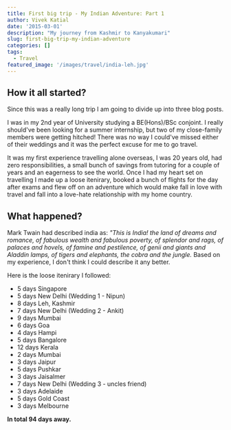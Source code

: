 ```yaml
---
title: First big trip - My Indian Adventure: Part 1
author: Vivek Katial
date: '2015-03-01'
description: "My journey from Kashmir to Kanyakumari"
slug: first-big-trip-my-indian-adventure
categories: []
tags:
  - Travel
featured_image: '/images/travel/india-leh.jpg'
---
```


## How it all started?

Since this was a really long trip I am going to divide up into three blog posts.

I was in my 2nd year of University studying a BE(Hons)/BSc conjoint. I really should've been looking for a summer internship, but two of my close-family members were getting hitched! There was no way I could've missed either of their weddings and it was the perfect excuse for me to go travel. 

It was my first experience travelling alone overseas, I was 20 years old, had zero responsibilities, a small bunch of savings from tutoring for a couple of years and an eagerness to see the world. Once I had my heart set on travelling I made up a loose itenirary, booked a bunch of flights for the day after exams and flew off on an adventure which would make fall in love with travel and fall into a love-hate relationship with my home country.

## What happened?

Mark Twain had described india as: *"This is India! the land of dreams and romance, of fabulous wealth and fabulous poverty, of splendor and rags, of palaces and hovels, of famine and pestilence, of genii and giants and Aladdin lamps, of tigers and elephants, the cobra and the jungle.* Based on my experience, I don't think I could describe it any better.

Here is the loose itenirary I followed:

- 5 days Singapore
- 5 days New Delhi (Wedding 1 - Nipun)
- 8 days Leh, Kashmir
- 7 days New Delhi (Wedding 2 - Ankit)
- 9 days Mumbai
- 6 days Goa
- 4 days Hampi
- 5 days Bangalore
- 12 days Kerala
- 2 days Mumbai
- 3 days Jaipur
- 5 days Pushkar
- 3 days Jaisalmer
- 7 days New Delhi (Wedding 3 - uncles friend)
- 3 days Adelaide
- 5 days Gold Coast
- 3 days Melbourne

**In total 94 days away.**




